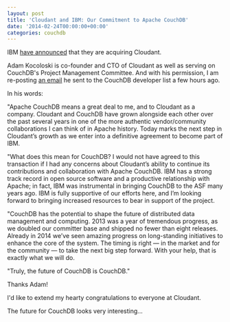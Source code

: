 ```yaml
---
layout: post
title: 'Cloudant and IBM: Our Commitment to Apache CouchDB'
date: '2014-02-24T00:00:00+00:00'
categories: couchdb
---
```

<p>IBM <a href="http://www-03.ibm.com/press/us/en/pressrelease/43238.wss">have announced</a> that they are acquiring Cloudant.

<p>Adam Kocoloski is co-founder and CTO of Cloudant as well as serving on CouchDB's Project Management Committee. And with his permission, I am re-posting <a href="http://markmail.org/message/7agfwcamawa66wfj">an email</a> he sent to the CouchDB developer list a few hours ago.

<p>In his words:

<p>"Apache CouchDB means a great deal to me, and to Cloudant as a company. Cloudant and CouchDB have grown alongside each other over the past several years in one of the more authentic vendor/community collaborations I can think of in Apache history. Today marks the next step in Cloudant’s growth as we enter into a definitive agreement to become part of IBM.

<p>"What does this mean for CouchDB? I would not have agreed to this transaction if I had any concerns about Cloudant’s ability to continue its contributions and collaboration with Apache CouchDB. IBM has a strong track record in open source software and a productive relationship with Apache; in fact, IBM was instrumental in bringing CouchDB to the ASF many years ago. IBM is fully supportive of our efforts here, and I’m looking forward to bringing increased resources to bear in support of the project.

<p>"CouchDB has the potential to shape the future of distributed data management and computing. 2013 was a year of tremendous progress, as we doubled our committer base and shipped no fewer than eight releases. Already in 2014 we’ve seen amazing progress on long-standing initiatives to enhance the core of the system. The timing is right — in the market and for the community — to take the next big step forward. With your help, that is exactly what we will do.

<p>"Truly, the future of CouchDB is CouchDB."

<p>Thanks Adam!

<p>I'd like to extend my hearty congratulations to everyone at Cloudant.

<p>The future for CouchDB looks very interesting...
